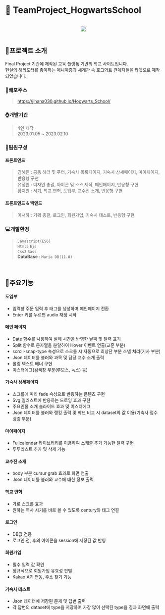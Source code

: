 # :scroll: TeamProject_HogwartsSchool
<br/>
<div align="center">
  <img src="https://user-images.githubusercontent.com/118185282/230285659-99a8cf8e-3610-4851-b5a4-3b75a7146c3f.png"/>
</div>
<br/>

## :mega:프로젝트 소개
Final Project 기간에 제작된 교육 플랫폼 기반의 학교 사이트입니다.<br/>
현실의 해리포터를 좋아하는 매니아층과 세계관 속 호그와트 관계자들을 타겟으로 제작되었습니다.
<br/>

### :link:배포주소
> <https://jihana030.github.io/Hogwarts_School/>


### :watch:개발기간
> 4인 제작<br/>
> 2023.01.05 ~ 2023.02.10

### :raising_hand:팀원구성
#### 프론트엔드
> 김혜린 : 공동 헤더 및 푸터, 기숙사 목록페이지, 기숙사 상세페이지, 마이페이지, 반응형 구현<br/>
> 유정원 : 디자인 총괄, 아이콘 및 소스 제작, 메인페이지, 반응형 구현<br/>
> 황지원 : 서기, 학교 연혁, 도입부, 교수진 소개, 반응형 구현

#### 프론트엔드 & 백엔드
> 이서하 : 기획 총괄, 로그인, 회원가입, 기숙사 테스트, 반응형 구현

### :computer:개발환경
> `Javascript(ES6)`<br/>
> `Html5` `Ejs`<br/>
> `Css3` `Sass`<br/>
> **DataBase** : `Maria DB(11.0)`
<br/>

## :pushpin:주요기능

#### 도입부
- 입력창 주문 입력 후 <meta> 태그를 생성하며 메인페이지 전환
- Enter 키를 누르면 audio 재생 시작

#### 메인 페이지
- Date 함수를 사용하여 실제 시간을 반영한 날짜 및 달력 표기
- Split 함수로 문자열을 분할하여 Hover 이벤트 연출(교훈 부분)
- scroll-snap-type 속성으로 스크롤 시 자동으로 최상단 부분 스냅 처리(기사 부분)
- Json 데이터를 불러와 과목 및 담당 교수 소개 출력
- 롤링 텍스트 배너 구현
- 이스터에그(검색창 부분(루모스, 녹스) 등)

#### 기숙사 상세페이지
- 스크롤에 따라 fade 속성으로 반응하는 콘텐츠 구현
- Svg 일러스트에 반응하는 드로잉 효과 구현
- 주요인물 소개 슬라이드 효과 및 이스터에그
- Json 데이터를 불러와 랭킹 출력 및 학년 비교 시 dataset의 값 이용(기숙사 점수 랭킹 부분)

#### 마이페이지
- Fullcalendar 라이브러리를 이용하여 스케줄 추가 가능한 달력 구현
- 투두리스트 추가 및 삭제 기능

#### 교수진 소개
- body 부분 cursur grab 효과로 화면 연출
- Json 데이터를 불러와 교수에 대한 정보 출력

#### 학교 연혁
- 가로 스크롤 효과
- 원하는 역사 시기를 바로 볼 수 있도록 century와 <a> 태그 연결

#### 로그인
- DB값 검증
- 로그인 전, 후의 아이콘을 session에 저장된 값 반영

#### 회원가입
- 필수 입력 값 확인
- 정규식으로 회원가입 유효성 판별
- Kakao API 연동, 주소 찾기 기능

#### 기숙사 테스트
- Json 데이터에 저장된 문제 및 답변 출력
- 각 답변의 dataset에 type을 저장하여 가장 많이 선택된 type을 결과 화면에 출력
